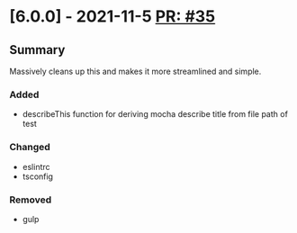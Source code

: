 # [6.0.0] - 2021-11-5 [PR: #35](https://github.com/dolittle/TypeScript.Build/pull/35)
## Summary

Massively cleans up this and makes it more streamlined and simple.

### Added

- describeThis function for deriving mocha describe title from file path of test

### Changed

- eslintrc
- tsconfig


### Removed

- gulp



